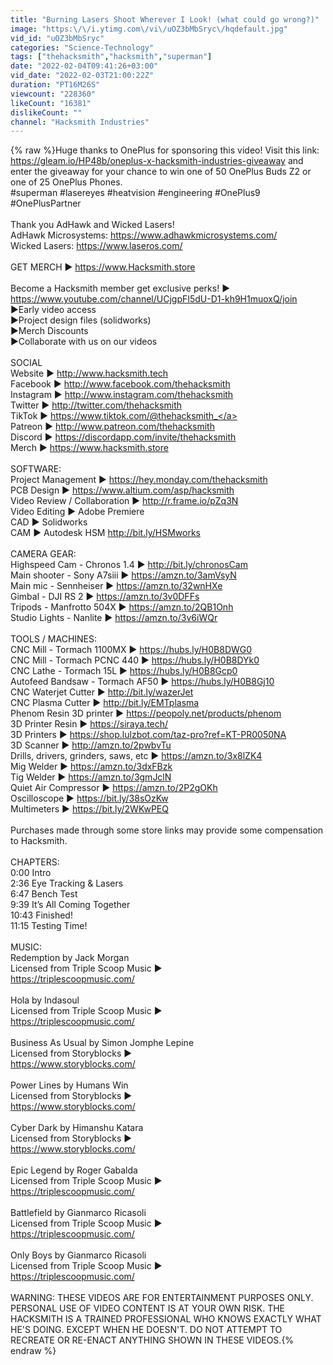 ```yaml
---
title: "Burning Lasers Shoot Wherever I Look! (what could go wrong?)"
image: "https:\/\/i.ytimg.com\/vi\/uOZ3bMbSryc\/hqdefault.jpg"
vid_id: "uOZ3bMbSryc"
categories: "Science-Technology"
tags: ["thehacksmith","hacksmith","superman"]
date: "2022-02-04T09:41:26+03:00"
vid_date: "2022-02-03T21:00:22Z"
duration: "PT16M26S"
viewcount: "228360"
likeCount: "16381"
dislikeCount: ""
channel: "Hacksmith Industries"
---
```

{% raw %}Huge thanks to OnePlus for sponsoring this video! Visit this link: <a rel="nofollow" target="blank" href="https://gleam.io/HP48b/oneplus-x-hacksmith-industries-giveaway">https://gleam.io/HP48b/oneplus-x-hacksmith-industries-giveaway</a> and enter the giveaway for your chance to win one of 50 OnePlus Buds Z2 or one of 25 OnePlus Phones.<br />#superman #lasereyes #heatvision #engineering #OnePlus9 #OnePlusPartner<br /><br />Thank you AdHawk and Wicked Lasers!<br />AdHawk Microsystems: <a rel="nofollow" target="blank" href="https://www.adhawkmicrosystems.com/">https://www.adhawkmicrosystems.com/</a><br />Wicked Lasers: <a rel="nofollow" target="blank" href="https://www.laseros.com/">https://www.laseros.com/</a><br /><br />GET MERCH ► <a rel="nofollow" target="blank" href="https://www.Hacksmith.store">https://www.Hacksmith.store</a><br /><br />Become a Hacksmith member get exclusive perks! ► <a rel="nofollow" target="blank" href="https://www.youtube.com/channel/UCjgpFI5dU-D1-kh9H1muoxQ/join">https://www.youtube.com/channel/UCjgpFI5dU-D1-kh9H1muoxQ/join</a><br />►Early video access <br />►Project design files (solidworks)<br />►Merch Discounts <br />►Collaborate with us on our videos <br /><br />SOCIAL<br />Website ► <a rel="nofollow" target="blank" href="http://www.hacksmith.tech">http://www.hacksmith.tech</a><br />Facebook ► <a rel="nofollow" target="blank" href="http://www.facebook.com/thehacksmith">http://www.facebook.com/thehacksmith</a><br />Instagram ► <a rel="nofollow" target="blank" href="http://www.instagram.com/thehacksmith">http://www.instagram.com/thehacksmith</a><br />Twitter ► <a rel="nofollow" target="blank" href="http://twitter.com/thehacksmith">http://twitter.com/thehacksmith</a><br />TikTok ► <a rel="nofollow" target="blank" href="https://www.tiktok.com/@thehacksmith_">https://www.tiktok.com/@thehacksmith_</a><br />Patreon ► <a rel="nofollow" target="blank" href="http://www.patreon.com/thehacksmith">http://www.patreon.com/thehacksmith</a><br />Discord ► <a rel="nofollow" target="blank" href="https://discordapp.com/invite/thehacksmith">https://discordapp.com/invite/thehacksmith</a> <br />Merch ► <a rel="nofollow" target="blank" href="https://www.hacksmith.store">https://www.hacksmith.store</a><br /><br />SOFTWARE:<br />Project Management ► <a rel="nofollow" target="blank" href="https://hey.monday.com/thehacksmith">https://hey.monday.com/thehacksmith</a><br />PCB Design ► <a rel="nofollow" target="blank" href="https://www.altium.com/asp/hacksmith">https://www.altium.com/asp/hacksmith</a><br />Video Review / Collaboration ► <a rel="nofollow" target="blank" href="http://r.frame.io/pZq3N">http://r.frame.io/pZq3N</a><br />Video Editing ► Adobe Premiere <br />CAD ► Solidworks <br />CAM ► Autodesk HSM <a rel="nofollow" target="blank" href="http://bit.ly/HSMworks">http://bit.ly/HSMworks</a><br /><br />CAMERA GEAR:<br />Highspeed Cam - Chronos 1.4 ► <a rel="nofollow" target="blank" href="http://bit.ly/chronosCam">http://bit.ly/chronosCam</a> <br />Main shooter - Sony A7siii ► <a rel="nofollow" target="blank" href="https://amzn.to/3amVsyN">https://amzn.to/3amVsyN</a> <br />Main mic - Sennheiser ► <a rel="nofollow" target="blank" href="https://amzn.to/32wnHXe">https://amzn.to/32wnHXe</a><br />Gimbal - DJI RS 2 ► <a rel="nofollow" target="blank" href="https://amzn.to/3v0DFFs">https://amzn.to/3v0DFFs</a> <br />Tripods - Manfrotto 504X ► <a rel="nofollow" target="blank" href="https://amzn.to/2QB1Onh">https://amzn.to/2QB1Onh</a> <br />Studio Lights - Nanlite ► <a rel="nofollow" target="blank" href="https://amzn.to/3v6iWQr">https://amzn.to/3v6iWQr</a><br /><br />TOOLS / MACHINES: <br />CNC Mill - Tormach 1100MX ► <a rel="nofollow" target="blank" href="https://hubs.ly/H0B8DWG0">https://hubs.ly/H0B8DWG0</a> <br />CNC Mill - Tormach PCNC 440 ► <a rel="nofollow" target="blank" href="https://hubs.ly/H0B8DYk0">https://hubs.ly/H0B8DYk0</a> <br />CNC Lathe - Tormach 15L ► <a rel="nofollow" target="blank" href="https://hubs.ly/H0B8Gcp0">https://hubs.ly/H0B8Gcp0</a> <br />Autofeed Bandsaw - Tormach AF50 ► <a rel="nofollow" target="blank" href="https://hubs.ly/H0B8Gj10">https://hubs.ly/H0B8Gj10</a> <br />CNC Waterjet Cutter ► <a rel="nofollow" target="blank" href="http://bit.ly/wazerJet">http://bit.ly/wazerJet</a> <br />CNC Plasma Cutter ► <a rel="nofollow" target="blank" href="http://bit.ly/EMTplasma">http://bit.ly/EMTplasma</a> <br />Phenom Resin 3D printer ► <a rel="nofollow" target="blank" href="https://peopoly.net/products/phenom">https://peopoly.net/products/phenom</a><br />3D Printer Resin ► <a rel="nofollow" target="blank" href="https://siraya.tech/">https://siraya.tech/</a><br />3D Printers ► <a rel="nofollow" target="blank" href="https://shop.lulzbot.com/taz-pro?ref=KT-PR0050NA">https://shop.lulzbot.com/taz-pro?ref=KT-PR0050NA</a><br />3D Scanner ► <a rel="nofollow" target="blank" href="http://amzn.to/2pwbvTu">http://amzn.to/2pwbvTu</a> <br />Drills, drivers, grinders, saws, etc ► <a rel="nofollow" target="blank" href="https://amzn.to/3x8lZK4">https://amzn.to/3x8lZK4</a>  <br />Mig Welder ► <a rel="nofollow" target="blank" href="https://amzn.to/3dxFBzk">https://amzn.to/3dxFBzk</a> <br />Tig Welder ► <a rel="nofollow" target="blank" href="https://amzn.to/3gmJclN">https://amzn.to/3gmJclN</a> <br />Quiet Air Compressor ► <a rel="nofollow" target="blank" href="https://amzn.to/2P2gOKh">https://amzn.to/2P2gOKh</a> <br />Oscilloscope ► <a rel="nofollow" target="blank" href="https://bit.ly/38sOzKw">https://bit.ly/38sOzKw</a> <br />Multimeters ► <a rel="nofollow" target="blank" href="https://bit.ly/2WKwPEQ">https://bit.ly/2WKwPEQ</a> <br /><br />Purchases made through some store links may provide some compensation to Hacksmith.<br /><br />CHAPTERS: <br />0:00 Intro<br />2:36 Eye Tracking &amp; Lasers<br />6:47 Bench Test<br />9:39 It’s All Coming Together<br />10:43 Finished! <br />11:15 Testing Time!<br /><br />MUSIC:<br />Redemption by Jack Morgan<br />Licensed from Triple Scoop Music ►<br /><a rel="nofollow" target="blank" href="https://triplescoopmusic.com/">https://triplescoopmusic.com/</a><br /><br />Hola by Indasoul<br />Licensed from Triple Scoop Music ►<br /><a rel="nofollow" target="blank" href="https://triplescoopmusic.com/">https://triplescoopmusic.com/</a><br /><br />Business As Usual by Simon Jomphe Lepine<br />Licensed from Storyblocks ►<br /><a rel="nofollow" target="blank" href="https://www.storyblocks.com/">https://www.storyblocks.com/</a><br /><br />Power Lines by Humans Win<br />Licensed from Storyblocks ►<br /><a rel="nofollow" target="blank" href="https://www.storyblocks.com/">https://www.storyblocks.com/</a><br /><br />Cyber Dark by Himanshu Katara<br />Licensed from Storyblocks ►<br /><a rel="nofollow" target="blank" href="https://www.storyblocks.com/">https://www.storyblocks.com/</a><br /><br />Epic Legend by Roger Gabalda<br />Licensed from Triple Scoop Music ►<br /><a rel="nofollow" target="blank" href="https://triplescoopmusic.com/">https://triplescoopmusic.com/</a><br /><br />Battlefield by Gianmarco Ricasoli<br />Licensed from Triple Scoop Music ►<br /><a rel="nofollow" target="blank" href="https://triplescoopmusic.com/">https://triplescoopmusic.com/</a><br /><br />Only Boys by Gianmarco Ricasoli<br />Licensed from Triple Scoop Music ►<br /><a rel="nofollow" target="blank" href="https://triplescoopmusic.com/">https://triplescoopmusic.com/</a><br /><br />WARNING: THESE VIDEOS ARE FOR ENTERTAINMENT PURPOSES ONLY. PERSONAL USE OF VIDEO CONTENT IS AT YOUR OWN RISK. THE HACKSMITH IS A TRAINED PROFESSIONAL WHO KNOWS EXACTLY WHAT HE'S DOING. EXCEPT WHEN HE DOESN'T. DO NOT ATTEMPT TO RECREATE OR RE-ENACT ANYTHING SHOWN IN THESE VIDEOS.{% endraw %}
